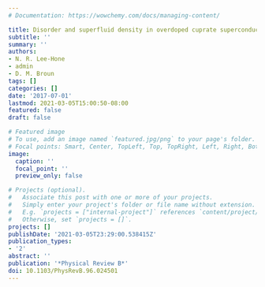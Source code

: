 ```yaml
---
# Documentation: https://wowchemy.com/docs/managing-content/

title: Disorder and superfluid density in overdoped cuprate superconductors
subtitle: ''
summary: ''
authors:
- N. R. Lee-Hone
- admin
- D. M. Broun
tags: []
categories: []
date: '2017-07-01'
lastmod: 2021-03-05T15:00:50-08:00
featured: false
draft: false

# Featured image
# To use, add an image named `featured.jpg/png` to your page's folder.
# Focal points: Smart, Center, TopLeft, Top, TopRight, Left, Right, BottomLeft, Bottom, BottomRight.
image:
  caption: ''
  focal_point: ''
  preview_only: false

# Projects (optional).
#   Associate this post with one or more of your projects.
#   Simply enter your project's folder or file name without extension.
#   E.g. `projects = ["internal-project"]` references `content/project/deep-learning/index.md`.
#   Otherwise, set `projects = []`.
projects: []
publishDate: '2021-03-05T23:29:00.538415Z'
publication_types:
- '2'
abstract: ''
publication: '*Physical Review B*'
doi: 10.1103/PhysRevB.96.024501
---
```

